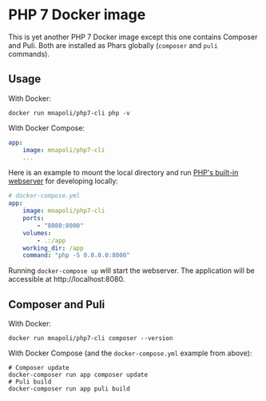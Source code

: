 # PHP 7 Docker image

This is yet another PHP 7 Docker image except this one contains Composer and Puli. Both are installed as Phars globally (`composer` and `puli` commands).

## Usage

With Docker:

```
docker run mnapoli/php7-cli php -v
```

With Docker Compose:

```yml
app:
    image: mnapoli/php7-cli
    ...
```

Here is an example to mount the local directory and run [PHP's built-in webserver](http://php.net/manual/en/features.commandline.webserver.php) for developing locally:

```yml
# docker-compose.yml
app:
    image: mnapoli/php7-cli
    ports:
        - "8080:8000"
    volumes:
        - .:/app
    working_dir: /app
    command: "php -S 0.0.0.0:8000"
```

Running `docker-compose up` will start the webserver. The application will be accessible at http://localhost:8080.

## Composer and Puli

With Docker:

```
docker run mnapoli/php7-cli composer --version
```

With Docker Compose (and the `docker-compose.yml` example from above):

```
# Composer update
docker-composer run app composer update
# Puli build
docker-composer run app puli build
```
